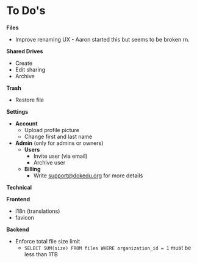 # To Do's

**Files**

* Improve renaming UX - Aaron started this but seems to be broken rn.


**Shared Drives**

* Create
* Edit sharing
* Archive

**Trash**

* Restore file

**Settings**

* **Account**
    * Upload profile picture
    * Change first and last name
* **Admin** (only for admins or owners)
    * **Users**
        * Invite user (via email)
        * Archive user
    * **Billing**
        * Write support@dokedu.org for more details

**Technical**

**Frontend**

* i18n (translations)
* favicon

**Backend**

* Enforce total file size limit
    * `SELECT SUM(size) FROM files WHERE organization_id = 1` must be less than 1TB
